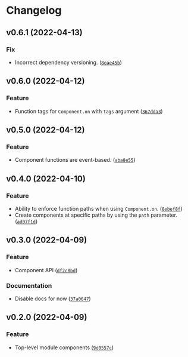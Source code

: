 # Changelog

<!--next-version-placeholder-->

## v0.6.1 (2022-04-13)
### Fix
* Incorrect dependency versioning. ([`8eae45b`](https://github.com/TheWii/integrity/commit/8eae45bbd3585bc492e3cd5070eb0bf0a46ccf6a))

## v0.6.0 (2022-04-12)
### Feature
* Function tags for `Component.on` with `tags` argument ([`367dda3`](https://github.com/TheWii/integrity/commit/367dda3793e9f1eaa495b639c4536be26c14f64a))

## v0.5.0 (2022-04-12)
### Feature
* Component functions are event-based. ([`aba8e55`](https://github.com/TheWii/integrity/commit/aba8e55b992f994461a94f9c7da50b56506391ed))

## v0.4.0 (2022-04-10)
### Feature
* Ability to enforce function paths when using `Component.on`. ([`8ebef8f`](https://github.com/TheWii/integrity/commit/8ebef8fce7c246d5f624c7c858266732bdfedace))
* Create components at specific paths by using the `path` parameter. ([`ad07f1d`](https://github.com/TheWii/integrity/commit/ad07f1d64d227d4b721df5ea5be9f9d9b2614f30))

## v0.3.0 (2022-04-09)
### Feature
* Component API ([`df2c8bd`](https://github.com/TheWii/integrity/commit/df2c8bdf43df3428cc24438106429340292859de))

### Documentation
* Disable docs for now ([`37a0647`](https://github.com/TheWii/integrity/commit/37a0647d2b029d584f3da4ad980dfc8bf5263485))

## v0.2.0 (2022-04-09)
### Feature
* Top-level module components ([`9d0557c`](https://github.com/TheWii/integrity/commit/9d0557c459d8d91778a363a6c38c1158b7e13c8f))
